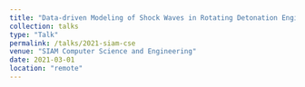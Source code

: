 ```yaml
---
title: "Data-driven Modeling of Shock Waves in Rotating Detonation Engines (invited, upcoming)."
collection: talks
type: "Talk"
permalink: /talks/2021-siam-cse
venue: "SIAM Computer Science and Engineering"
date: 2021-03-01
location: "remote"
---
```


